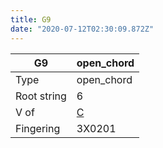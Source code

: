 ```yaml
---
title: G9
date: "2020-07-12T02:30:09.872Z"
---
```


|G9|open_chord|
|---|---|
|Type|open_chord|
|Root string|6|
|V of|[C](../open_chord-c)|
|Fingering|3X0201|

